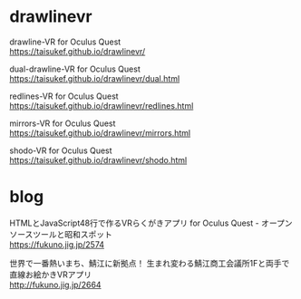 # drawlinevr
drawline-VR for Oculus Quest  
https://taisukef.github.io/drawlinevr/  

dual-drawline-VR for Oculus Quest  
https://taisukef.github.io/drawlinevr/dual.html  

redlines-VR for Oculus Quest  
https://taisukef.github.io/drawlinevr/redlines.html  

mirrors-VR for Oculus Quest  
https://taisukef.github.io/drawlinevr/mirrors.html  

shodo-VR for Oculus Quest  
https://taisukef.github.io/drawlinevr/shodo.html  

# blog
HTMLとJavaScript48行で作るVRらくがきアプリ for Oculus Quest - オープンソースツールと昭和スポット  
https://fukuno.jig.jp/2574  

世界で一番熱いまち、鯖江に新拠点！ 生まれ変わる鯖江商工会議所1Fと両手で直線お絵かきVRアプリ  
http://fukuno.jig.jp/2664  
